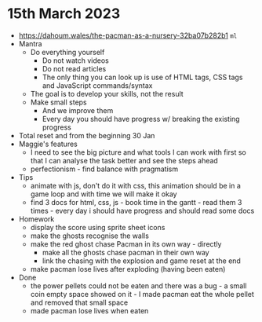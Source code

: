 # 15th March 2023

* https://dahoum.wales/the-pacman-as-a-nursery-32ba07b282b1 `ml`
* Mantra
  * Do everything yourself
    * Do not watch videos
    * Do not read articles
    * The only thing you can look up is use of HTML tags, CSS tags and JavaScript commands/syntax
  * The goal is to develop your skills, not the result
  * Make small steps
    * And we improve them
    * Every day you should have progress w/ breaking the existing progress
* Total reset and from the beginning 30 Jan
* Maggie's features
  * I need to see the big picture and what tools I can work with first so that I can analyse the task better and see the steps ahead
  * perfectionism - find balance with pragmatism
* Tips
  * animate with js, don't do it with css, this animation should be in a game loop and with time we will make it okay
  * find 3 docs for html, css, js - book time in the gantt - read them 3 times - every day i should have progress and should read some docs
* Homework
  * display the score using sprite sheet icons
  * make the ghosts recognise the walls
  * make the red ghost chase Pacman in its own way - directly
    * make all the ghosts chase pacman in their own way
    * link the chasing with the explosion and game reset at the end
  * make pacman lose lives after exploding (having been eaten)
* Done
  * the power pellets could not be eaten and there was a bug - a small coin empty space showed on it - I made pacman eat the whole pellet and removed that small space
  * made pacman lose lives when eaten